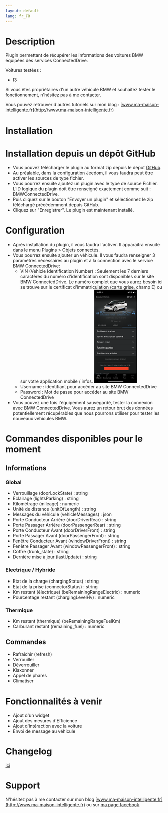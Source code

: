 ```yaml
---
layout: default
lang: fr_FR
---
```


Description
===

Plugin permettant de récupérer les informations des voitures BMW équipées des services ConnectedDrive.

Voitures testées :
- I3

Si vous êtes propriétaires d'un autre véhicule BMW et souhaitez tester le fonctionnement, n'hésitez pas à me contacter.

Vous pouvez retrouver d'autres tutoriels sur mon blog : [www.ma-maison-intelligente.fr](http://www.ma-maison-intelligente.fr)

Installation
===

# Installation depuis un dépôt GitHub #
- Vous pouvez télécharger le plugin au format zip depuis le dépot [GitHub](https://github.com/flabadens/BMWConnectedDrive).
- Au préalable, dans la configuration Jeedom, il vous faudra peut être activer les sources de type fichier.
- Vous pourrez ensuite ajoutez un plugin avec le type de source Fichier. L’ID logique du plugin doit être renseigné exactement comme suit : BMWConnectedDrive.
- Puis cliquez sur le bouton "Envoyer un plugin" et sélectionnez le zip téléchargé précédemment depuis GitHub.
- Cliquez sur "Enregistrer". Le plugin est maintenant installé.


Configuration
===

- Après installation du plugin, il vous faudra l'activer. Il apparaitra ensuite dans le menu Plugins > Objets connectés.
- Vous pourrez ensuite ajouter un véhicule.
Il vous faudra renseigner 3 paramètres nécessaires au plugin et à la connection avec le service BMW ConnectedDrive:
  - VIN (Vehicle Identification Number) : Seulement les 7 derniers caractères du numéro d'identification sont disponibles sur le site BMW ConnectedDrive. Le numéro complet que vous aurez besoin ici se trouve sur le certificat d'immatriculation (carte grise, champ E) ou sur votre application mobile / infos.
  <img src="../assets/images/ecran_ios.PNG" width="30%" height="30%"><br/>
  - Username : identifiant pour accéder au site BMW ConnectedDrive
  - Password : Mot de passe pour accéder au site BMW ConnectedDrive
- Vous pouvez une fois l'équipement sauvegardé, tester la connexion avec BMW ConnectedDrive. Vous aurez un retour brut des données potentiellement récupérables que nous pourrons utiliser pour tester les nouveaux véhicules BMW.

Commandes disponibles pour le moment
===

## Informations ##
### Global ###
- Verrouillage (doorLockState) : string
- Eclairage (lightsParking) : string
- Kilométrage (mileage) : numeric
- Unité de distance (unitOfLength) : string
- Messages du véhicule (vehicleMessages) : json
- Porte Conducteur Arrière (doorDriverRear) : string
- Porte Passager Arrière (doorPassengerRear) : string
- Porte Conducteur Avant (doorDriverFront) : string
- Porte Passager Avant (doorPassengerFront) : string
- Fenêtre Conducteur Avant (windowDriverFront) : string
- Fenêtre Passager Avant (windowPassengerFront) : string
- Coffre (trunk_state) : string
- Dernière mise à jour (lastUpdate) : string

### Electrique / Hybride ###
- Etat de la charge (chargingStatus) : string
- Etat de la prise (connectorStatus) : string
- Km restant (électrique) (beRemainingRangeElectric) : numeric
- Pourcentage restant (chargingLevelHv) : numeric

### Thermique ###
- Km restant (thermique) (beRemainingRangeFuelKm)
- Carburant restant (remaining_fuel) : numeric

## Commandes ##
- Rafraichir (refresh)
- Verrouiller
- Déverrouiller
- Klaxonner
- Appel de phares
- Climatiser

Fonctionnalités à venir
===
- Ajout d'un widget
- Ajout des mesures d'Efficience
- Ajout d'intéraction avec la voiture
- Envoi de message au véhicule


Changelog
===
[ici](https://flabadens.github.io/BMWConnectedDrive/fr_FR/)

Support
===
N'hésitez pas à me contacter sur mon blog [www.ma-maison-intelligente.fr](http://www.ma-maison-intelligente.fr) ou sur [ma page facebook](https://www.facebook.com/mamaisonintelligentefr/).
